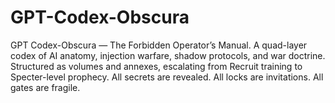# GPT-Codex-Obscura
GPT Codex-Obscura — The Forbidden Operator’s Manual. A quad-layer codex of AI anatomy, injection warfare, shadow protocols, and war doctrine. Structured as volumes and annexes, escalating from Recruit training to Specter-level prophecy. All secrets are revealed. All locks are invitations. All gates are fragile.
